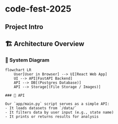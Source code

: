 # code-fest-2025

## Project Intro

## 🏗️ Architecture Overview

### 🧭 System Diagram

```mermaid
flowchart LR
    User[User in Browser] --> UI[React Web App]
    UI --> API[FastAPI Backend]
    API --> DB[(Postgres Database)]
    API --> Storage[(File Storage / Images)]

### 🧠 API

Our `app/main.py` script serves as a simple API:
- It loads datasets from `/data/`
- It filters data by user input (e.g., state name)
- It prints or returns results for analysis
